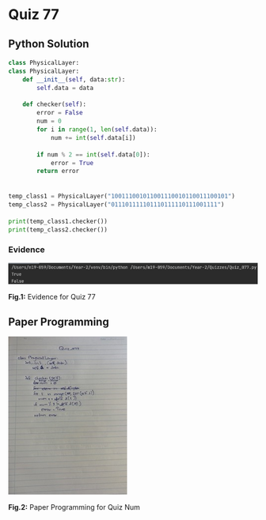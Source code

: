# Quiz 77

## Python Solution 
```.py
class PhysicalLayer:
class PhysicalLayer:
    def __init__(self, data:str):
        self.data = data

    def checker(self):
        error = False
        num = 0
        for i in range(1, len(self.data)):
            num += int(self.data[i])

        if num % 2 == int(self.data[0]):
            error = True
        return error


temp_class1 = PhysicalLayer("100111001011001110010110011100101")
temp_class2 = PhysicalLayer("011101111101110111110111001111")

print(temp_class1.checker())
print(temp_class2.checker())
```

### Evidence
![](/Assets/Quiz_077_evidence.png)

**Fig.1:** Evidence for Quiz 77

## Paper Programming
![](/Assets/Quiz_077_papercode.jpeg)

**Fig.2:** Paper Programming for Quiz Num